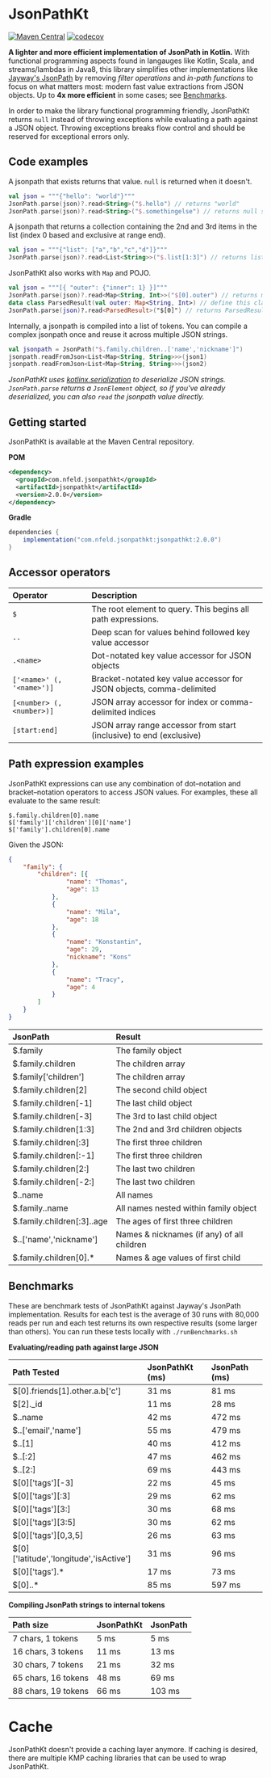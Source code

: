 # JsonPathKt
[![Maven Central](https://maven-badges.herokuapp.com/maven-central/com.eygraber/jsonpathkt/badge.svg)](https://maven-badges.herokuapp.com/maven-central/com.eygraber/jsonpathkt)
[![codecov](https://codecov.io/gh/eygraber/JsonPathKt/branch/master/graph/badge.svg)](https://codecov.io/gh/eygraber/JsonPathKt)

**A lighter and more efficient implementation of JsonPath in Kotlin.**
With functional programming aspects found in langauges like Kotlin, Scala, and streams/lambdas in Java8, this
library simplifies other implementations like [Jayway's JsonPath](https://github.com/json-path/JsonPath) by removing 
*filter operations* and *in-path functions* to focus on what matters most: modern fast value extractions from JSON objects. 
Up to **4x more efficient** in some cases; see [Benchmarks](#benchmarks).

In order to make the library functional programming friendly, JsonPathKt returns `null` instead of throwing exceptions 
while evaluating a path against a JSON object. Throwing exceptions breaks flow control and should be reserved for exceptional 
errors only.

## Code examples
A jsonpath that exists returns that value. `null` is returned when it doesn't.
```kotlin
val json = """{"hello": "world"}"""
JsonPath.parse(json)?.read<String>("$.hello") // returns "world"
JsonPath.parse(json)?.read<String>("$.somethingelse") // returns null since "somethingelse" key not found
```

A jsonpath that returns a collection containing the 2nd and 3rd items in the list (index 0 based and exclusive at range end).
```kotlin
val json = """{"list": ["a","b","c","d"]}"""
JsonPath.parse(json)?.read<List<String>>("$.list[1:3]") // returns listOf("b", "c")
```

JsonPathKt also works with `Map` and POJO.
```kotlin
val json = """[{ "outer": {"inner": 1} }]"""
JsonPath.parse(json)?.read<Map<String, Int>>("$[0].outer") // returns mapOf("inner" to 1)
data class ParsedResult(val outer: Map<String, Int>) // define this class in file scope, not in function scope which will anonymize it 
JsonPath.parse(json)?.read<ParsedResult>("$[0]") // returns ParsedResult instance
```

Internally, a jsonpath is compiled into a list of tokens. You can compile a complex jsonpath once and reuse it across multiple JSON strings.
```kotlin
val jsonpath = JsonPath("$.family.children..['name','nickname']")
jsonpath.readFromJson<List<Map<String, String>>>(json1)
jsonpath.readFromJson<List<Map<String, String>>>(json2)
```

*JsonPathKt uses [kotlinx.serialization](https://github.com/Kotlin/kotlinx.serialization) to deserialize JSON strings. `JsonPath.parse` returns a 
`JsonElement` object, so if you've already deserialized, you can also `read` the jsonpath value directly.*


## Getting started
JsonPathKt is available at the Maven Central repository.

**POM**
```xml
<dependency>
  <groupId>com.nfeld.jsonpathkt</groupId>
  <artifactId>jsonpathkt</artifactId>
  <version>2.0.0</version>
</dependency>
```

**Gradle**
```gradle
dependencies {
    implementation("com.nfeld.jsonpathkt:jsonpathkt:2.0.0")
}
```

## Accessor operators

| Operator                  | Description                                                          |
|:--------------------------|:---------------------------------------------------------------------|
| `$`                       | The root element to query. This begins all path expressions.         |
| `..`                      | Deep scan for values behind followed key value accessor              |
| `.<name>`                 | Dot-notated key value accessor for JSON objects                      |
| `['<name>' (, '<name>')]` | Bracket-notated key value accessor for JSON objects, comma-delimited |
| `[<number> (, <number>)]` | JSON array accessor for index or comma-delimited indices             |
| `[start:end]`             | JSON array range accessor from start (inclusive) to end (exclusive)  |

## Path expression examples
JsonPathKt expressions can use any combination of dot–notation and bracket–notation operators to access JSON values. For examples, these all evaluate to the same result:
```text
$.family.children[0].name
$['family']['children'][0]['name']
$['family'].children[0].name
```

Given the JSON:
```json
{
    "family": {
        "children": [{
                "name": "Thomas",
                "age": 13
            },
            {
                "name": "Mila",
                "age": 18
            },
            {
                "name": "Konstantin",
                "age": 29,
                "nickname": "Kons"
            },
            {
                "name": "Tracy",
                "age": 4
            }
        ]
    }
}
```

| JsonPath                   | Result                                     |
|:---------------------------|:-------------------------------------------|
| $.family                   | The family object                          |
| $.family.children          | The children array                         |
| $.family['children']       | The children array                         |
| $.family.children[2]       | The second child object                    |
| $.family.children[-1]      | The last child object                      |
| $.family.children[-3]      | The 3rd to last child object               |
| $.family.children[1:3]     | The 2nd and 3rd children objects           |
| $.family.children[:3]      | The first three children                   |
| $.family.children[:-1]     | The first three children                   |
| $.family.children[2:]      | The last two children                      |
| $.family.children[-2:]     | The last two children                      |
| $..name                    | All names                                  |
| $.family..name             | All names nested within family object      |
| $.family.children[:3]..age | The ages of first three children           |
| $..['name','nickname']     | Names & nicknames (if any) of all children |
| $.family.children[0].*     | Names & age values of first child          |

## Benchmarks
These are benchmark tests of JsonPathKt against Jayway's JsonPath implementation. Results for each test is the average of 
30 runs with 80,000 reads per run and each test returns its own respective results (some larger than others).
You can run these tests locally with `./runBenchmarks.sh`

**Evaluating/reading path against large JSON**

| Path Tested                             | JsonPathKt (ms) | JsonPath (ms) |
|:----------------------------------------|:----------------|:--------------|
| $[0].friends[1].other.a.b['c']          | 31 ms           | 81 ms         |
| $[2]._id                                | 11 ms           | 28 ms         |
| $..name                                 | 42 ms           | 472 ms        |
| $..['email','name']                     | 55 ms           | 479 ms        |
| $..[1]                                  | 40 ms           | 412 ms        |
| $..[:2]                                 | 47 ms           | 462 ms        |
| $..[2:]                                 | 69 ms           | 443 ms        |
| $[0]['tags'][-3]                        | 22 ms           | 45 ms         |
| $[0]['tags'][:3]                        | 29 ms           | 62 ms         |
| $[0]['tags'][3:]                        | 30 ms           | 68 ms         |
| $[0]['tags'][3:5]                       | 30 ms           | 62 ms         |
| $[0]['tags'][0,3,5]                     | 26 ms           | 63 ms         |
| $[0]['latitude','longitude','isActive'] | 31 ms           | 96 ms         |
| $[0]['tags'].*                          | 17 ms           | 73 ms         |
| $[0]..*                                 | 85 ms           | 597 ms        |


**Compiling JsonPath strings to internal tokens**

| Path size           | JsonPathKt | JsonPath |
|:--------------------|:-----------|:---------|
| 7 chars, 1 tokens   | 5 ms       | 5 ms     |
| 16 chars, 3 tokens  | 11 ms      | 13 ms    |
| 30 chars, 7 tokens  | 21 ms      | 32 ms    |
| 65 chars, 16 tokens | 48 ms      | 69 ms    |
| 88 chars, 19 tokens | 66 ms      | 103 ms   |

# Cache
JsonPathKt doesn't provide a caching layer anymore. If caching is desired, there are multiple
KMP caching libraries that can be used to wrap JsonPathKt.
```
